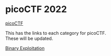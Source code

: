 # picoCTF 2022

[picoCTF](..)  

This has the links to each category for picoCTF.  
These will be updated.

[Binary Exploitation](Binary%20Exploitation)
